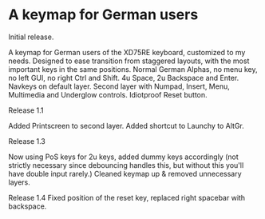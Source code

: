 # A keymap for German users

Initial release.

A keymap for German users of the XD75RE keyboard, customized to my needs. 
Designed to ease transition from staggered layouts, with the most important keys
in the same positions. 
Normal German Alphas, no menu key, no left GUI, no right Ctrl and Shift.
4u Space, 2u Backspace and Enter. Navkeys on default layer. 
Second layer with Numpad, Insert, Menu, Multimedia and Underglow controls. 
Idiotproof Reset button.


Release 1.1

Added Printscreen to second layer.
Added shortcut to Launchy to AltGr.

Release 1.3

Now using PoS keys for 2u keys, added dummy keys accordingly (not strictly necessary since debouncing handles this, but without this you'll have double input rarely.)
Cleaned keymap up & removed unnecessary layers. 

Release 1.4
Fixed position of the reset key, replaced right spacebar with backspace.